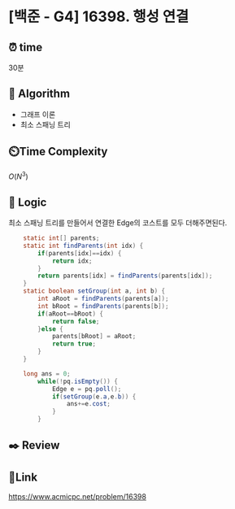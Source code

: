 # [백준 - G4] 16398. 행성 연결

## ⏰ **time**

30분

## :pushpin: **Algorithm**

- 그래프 이론
- 최소 스패닝 트리

## ⏲️**Time Complexity**

$O(N^3)$

## :round_pushpin: **Logic**

최소 스패닝 트리를 만들어서 연결한 Edge의 코스트를 모두 더해주면된다.

```java
	static int[] parents;
	static int findParents(int idx) {
		if(parents[idx]==idx) {
			return idx;
		}
		return parents[idx] = findParents(parents[idx]);
	}
	static boolean setGroup(int a, int b) {
		int aRoot = findParents(parents[a]);
		int bRoot = findParents(parents[b]);
		if(aRoot==bRoot) {
			return false;
		}else {
			parents[bRoot] = aRoot;
			return true;
		}
	}

	long ans = 0;
		while(!pq.isEmpty()) {
			Edge e = pq.poll();
			if(setGroup(e.a,e.b)) {
				ans+=e.cost;
			}
		}
```

## :black_nib: **Review**

## 📡**Link**

https://www.acmicpc.net/problem/16398
